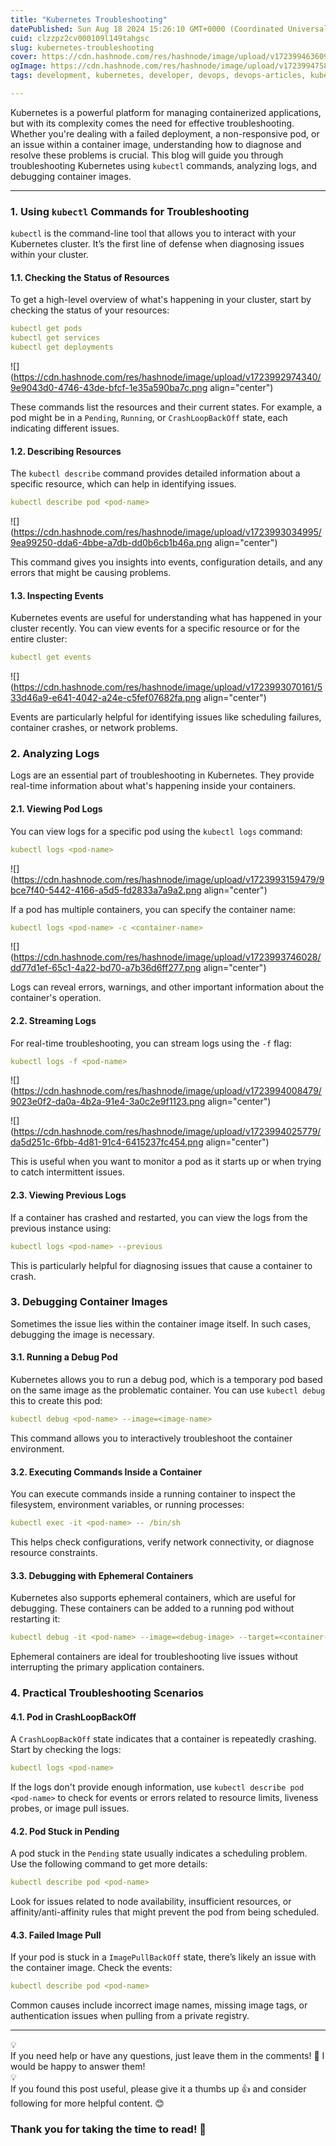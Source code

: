 ```yaml
---
title: "Kubernetes Troubleshooting"
datePublished: Sun Aug 18 2024 15:26:10 GMT+0000 (Coordinated Universal Time)
cuid: clzzpz2cv000109l149tahgsc
slug: kubernetes-troubleshooting
cover: https://cdn.hashnode.com/res/hashnode/image/upload/v1723994636091/fe1d74bb-5970-4a0b-805c-885bacb1c948.png
ogImage: https://cdn.hashnode.com/res/hashnode/image/upload/v1723994758938/84a6dcd4-599e-44d4-bd07-86fc21bdc798.png
tags: development, kubernetes, developer, devops, devops-articles, kubernetes-container, devops-journey, kubernetes-architecture, 90daysofdevops, kubernetes-persistent-volumes, trainwithshubham, devopscommunity, kubeweek, kubeweekchallenge, kubernetes-troubleshooting

---
```


Kubernetes is a powerful platform for managing containerized applications, but with its complexity comes the need for effective troubleshooting. Whether you're dealing with a failed deployment, a non-responsive pod, or an issue within a container image, understanding how to diagnose and resolve these problems is crucial. This blog will guide you through troubleshooting Kubernetes using `kubectl` commands, analyzing logs, and debugging container images.

---

### **1\. Using** `kubectl` Commands for Troubleshooting

`kubectl` is the command-line tool that allows you to interact with your Kubernetes cluster. It’s the first line of defense when diagnosing issues within your cluster.

#### **1.1. Checking the Status of Resources**

To get a high-level overview of what's happening in your cluster, start by checking the status of your resources:

```yaml
kubectl get pods
kubectl get services
kubectl get deployments
```

![](https://cdn.hashnode.com/res/hashnode/image/upload/v1723992974340/9e9043d0-4746-43de-bfcf-1e35a590ba7c.png align="center")

These commands list the resources and their current states. For example, a pod might be in a `Pending`, `Running`, or `CrashLoopBackOff` state, each indicating different issues.

#### **1.2. Describing Resources**

The `kubectl describe` command provides detailed information about a specific resource, which can help in identifying issues.

```yaml
kubectl describe pod <pod-name>
```

![](https://cdn.hashnode.com/res/hashnode/image/upload/v1723993034995/9ea99250-dda6-4bbe-a7db-dd0b6cb1b46a.png align="center")

This command gives you insights into events, configuration details, and any errors that might be causing problems.

#### **1.3. Inspecting Events**

Kubernetes events are useful for understanding what has happened in your cluster recently. You can view events for a specific resource or for the entire cluster:

```yaml
kubectl get events
```

![](https://cdn.hashnode.com/res/hashnode/image/upload/v1723993070161/533d46a9-e641-4042-a24e-c5fef07682fa.png align="center")

Events are particularly helpful for identifying issues like scheduling failures, container crashes, or network problems.

### **2\. Analyzing Logs**

Logs are an essential part of troubleshooting in Kubernetes. They provide real-time information about what's happening inside your containers.

#### **2.1. Viewing Pod Logs**

You can view logs for a specific pod using the `kubectl logs` command:

```yaml
kubectl logs <pod-name>
```

![](https://cdn.hashnode.com/res/hashnode/image/upload/v1723993159479/9bce7f40-5442-4166-a5d5-fd2833a7a9a2.png align="center")

If a pod has multiple containers, you can specify the container name:

```yaml
kubectl logs <pod-name> -c <container-name>
```

![](https://cdn.hashnode.com/res/hashnode/image/upload/v1723993746028/dd77d1ef-65c1-4a22-bd70-a7b36d6ff277.png align="center")

Logs can reveal errors, warnings, and other important information about the container's operation.

#### **2.2. Streaming Logs**

For real-time troubleshooting, you can stream logs using the `-f` flag:

```yaml
kubectl logs -f <pod-name>
```

![](https://cdn.hashnode.com/res/hashnode/image/upload/v1723994008479/9023e0f2-da0a-4b2a-91e4-3a0c2e9f1123.png align="center")

![](https://cdn.hashnode.com/res/hashnode/image/upload/v1723994025779/da5d251c-6fbb-4d81-91c4-6415237fc454.png align="center")

This is useful when you want to monitor a pod as it starts up or when trying to catch intermittent issues.

#### **2.3. Viewing Previous Logs**

If a container has crashed and restarted, you can view the logs from the previous instance using:

```yaml
kubectl logs <pod-name> --previous
```

This is particularly helpful for diagnosing issues that cause a container to crash.

### **3\. Debugging Container Images**

Sometimes the issue lies within the container image itself. In such cases, debugging the image is necessary.

#### **3.1. Running a Debug Pod**

Kubernetes allows you to run a debug pod, which is a temporary pod based on the same image as the problematic container. You can use `kubectl debug` this to create this pod:

```yaml
kubectl debug <pod-name> --image=<image-name>
```

This command allows you to interactively troubleshoot the container environment.

#### **3.2. Executing Commands Inside a Container**

You can execute commands inside a running container to inspect the filesystem, environment variables, or running processes:

```yaml
kubectl exec -it <pod-name> -- /bin/sh
```

This helps check configurations, verify network connectivity, or diagnose resource constraints.

#### **3.3. Debugging with Ephemeral Containers**

Kubernetes also supports ephemeral containers, which are useful for debugging. These containers can be added to a running pod without restarting it:

```yaml
kubectl debug -it <pod-name> --image=<debug-image> --target=<container-name>
```

Ephemeral containers are ideal for troubleshooting live issues without interrupting the primary application containers.

### **4\. Practical Troubleshooting Scenarios**

#### **4.1. Pod in CrashLoopBackOff**

A `CrashLoopBackOff` state indicates that a container is repeatedly crashing. Start by checking the logs:

```yaml
kubectl logs <pod-name>
```

If the logs don't provide enough information, use `kubectl describe pod <pod-name>` to check for events or errors related to resource limits, liveness probes, or image pull issues.

#### **4.2. Pod Stuck in Pending**

A pod stuck in the `Pending` state usually indicates a scheduling problem. Use the following command to get more details:

```yaml
kubectl describe pod <pod-name>
```

Look for issues related to node availability, insufficient resources, or affinity/anti-affinity rules that might prevent the pod from being scheduled.

#### **4.3. Failed Image Pull**

If your pod is stuck in a `ImagePullBackOff` state, there’s likely an issue with the container image. Check the events:

```yaml
kubectl describe pod <pod-name>
```

Common causes include incorrect image names, missing image tags, or authentication issues when pulling from a private registry.

---

<div data-node-type="callout">
<div data-node-type="callout-emoji">💡</div>
<div data-node-type="callout-text">If you need help or have any questions, just leave them in the comments! 📝 I would be happy to answer them!</div>
</div>

<div data-node-type="callout">
<div data-node-type="callout-emoji">💡</div>
<div data-node-type="callout-text">If you found this post useful, please give it a thumbs up 👍 and consider following for more helpful content. 😊</div>
</div>

### Thank you for taking the time to read! 💚